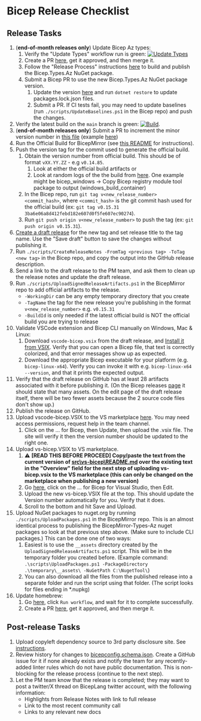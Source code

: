 # Bicep Release Checklist

## Release Tasks
1. (**end-of-month releases only**) Update Bicep Az types:
    1. Verify the "Update Types" workflow run is green: [![Update Types](https://github.com/Azure/bicep-types-az/actions/workflows/update-types.yml/badge.svg)](https://github.com/Azure/bicep-types-az/actions/workflows/update-types.yml)
    1. Create a PR [here](https://github.com/Azure/bicep-types-az/compare/main...autogenerate), get it approved, and then merge it.
    1. Follow the "Release Process" instructions [here](https://msazure.visualstudio.com/One/_git/BicepMirror-Types-Az) to build and publish the Bicep.Types.Az NuGet package.
    1. Submit a Bicep PR to use the new Bicep.Types.Az NuGet package version.
        1. Update the version [here](https://github.com/Azure/bicep/blob/main/src/Bicep.Core/Bicep.Core.csproj) and run `dotnet restore` to update packages.lock.json files.
        1. Submit a PR. If CI tests fail, you may need to update baselines (run `./scripts/UpdateBaselines.ps1` in the Bicep repo) and push the changes.
1. Verify the latest build on the `main` branch is green: [![Build](https://github.com/Azure/bicep/actions/workflows/build.yml/badge.svg?branch=main)](https://github.com/Azure/bicep/actions/workflows/build.yml?query=branch%3Amain).
1. (**end-of-month releases only**) Submit a PR to increment the minor version number in [this file](https://github.com/Azure/bicep/blob/main/version.json) (example [here](https://github.com/Azure/bicep/pull/9698))
1. Run the Official Build for BicepMirror (see [this README](https://msazure.visualstudio.com/One/_git/BicepMirror) for instructions).
1. Push the version tag for the commit used to generate the official build.
    1. Obtain the version number from official build. This should be of format `vXX.YY.ZZ` - e.g `v0.14.85`.
        1. Look at either the official build artifacts or
        2. Look at random logs of the the build from [here](https://msazure.visualstudio.com/One/_build?definitionId=182734&_a=summary). One example might be bicep_windows -> Copy Bicep registry module tool package to output (windows_build_container)
    1. In the Bicep repo, run `git tag v<new_release_number> <commit_hash>`, where `<commit_hash>` is the git commit hash used for the official build (ex: `git tag v0.15.31 3ba6e06a8d412febd182e607d0f5fe607ec90274`).
    1. Run `git push origin v<new_release_number>` to push the tag (ex: `git push origin v0.15.31`).
1. [Create a draft release](https://github.com/Azure/bicep/releases/new) for the new tag and set release title to the tag name. Use the "Save draft" button to save the changes without publishing it.
1. Run `./scripts/CreateReleaseNotes -FromTag <previous tag> -ToTag <new tag>` in the Bicep repo, and copy the output into the GitHub release description.
1. Send a link to the draft release to the PM team, and ask them to clean up the release notes and update the draft release.
1. Run `./scripts/UploadSignedReleaseArtifacts.ps1` in the BicepMirror repo to add official artifacts to the release.
    - `-WorkingDir` can be any empty temporary directory that you create
    - `-TagName` the tag for the new release you're publishing in the format `v<new_release_number>` e.g. `v0.15.31`
    - `-BuildId` is only needed if the latest official build is NOT the official build you are trying to release
1. Validate VSCode extension and Bicep CLI manually on Windows, Mac & Linux:
    1. Download `vscode-bicep.vsix` from the draft release, and [Install it from VSIX](https://code.visualstudio.com/docs/editor/extension-marketplace#_install-from-a-vsix). Verify that you can open a Bicep file, that text is correctly colorized, and that error messages show up as expected.
    1. Download the appropriate Bicep executable for your platform (e.g. `bicep-linux-x64`). Verify you can invoke it with e.g. `bicep-linux-x64 --version`, and that it prints the expected output.
1. Verify that the draft release on GitHub has at least 28 artifacts associated with it before publishing it. (On the Bicep releases [page](https://github.com/Azure/bicep/releases) it should state that many assets. On the edit page of the draft release itself, there will be two fewer assets because the 2 source code files don't show up.)
1. Publish the release on GitHub.
1. Upload vscode-bicep.VSIX to the VS marketplace [here](https://marketplace.visualstudio.com/manage). You may need access permissions, request help in the team channel.
    1. Click on the ... for Bicep, then Update, then upload the .vsix file. The site will verify it then the version number should be updated to the right one.
1. Upload vs-bicep.VSIX to VS marketplace.
    1. ⚠️ **[READ THIS BEFORE PROCEED] Copy/paste the text from the current version of [src\vs-bicep\README.md](https://github.com/Azure/bicep/blob/main/src/vs-bicep/README.md) over the existing text in the "Overview" field for the next step of uploading vs-bicep.vsix to the VS marketplace (this can only be changed on the marketplace when publishing a new version)**
    1. Go [here](https://marketplace.visualstudio.com/manage), click on the ... for Bicep for Visual Studio, then Edit.
    1. Upload the new vs-bicep.VSIX file at the top. This should update the Version number automatically for you. Verify that it does.
    1. Scroll to the bottom and hit Save and Upload.
1. Upload NuGet packages to nuget.org by running `./scripts/UploadPackages.ps1` in the BicepMirror repo. This is an almost identical process to publishing the BicepMirror-Types-Az nuget packages so look at that previous step above. (Make sure to include CLI packages.) This can be done one of two ways:
    1. Easiest is to use the `__assets` directory created by the `UploadSignedReleaseArtifacts.ps1` script. This will be in the temporary folder you created before. (Example command: `.\scripts\UploadPackages.ps1 -PackageDirectory .\temporary\__assets\ -NuGetPath C:\NugetTool\`)
    2. You can also download all the files from the published release into a separate folder and run the script using that folder. (The script looks for files ending in *.nupkg)
1. Update homebrew:
    1. Go [here](https://github.com/Azure/homebrew-bicep/actions/workflows/update-homebrew.yml), click `Run workflow`, and wait for it to complete successfully.
    1. Create a PR [here](https://github.com/Azure/homebrew-bicep/compare/main...update-homebrew), get it approved, and then merge it.

## Post-release Tasks
1. Upload copyleft dependency source to 3rd party disclosure site. See [instructions](https://msazure.visualstudio.com/One/_wiki/wikis/Azure%20Deployments%20Team%20Wiki/369910/Bicep-release-step-Upload-copyleft-source-to-3rd-party-disclosure-site).
1. Review history for changes to [bicepconfig.schema.json](https://github.com/Azure/bicep/commits/main/src/vscode-bicep/schemas/bicepconfig.schema.json). Create a GitHub issue for it if none already exists and notify the team for any recently-added linter rules which do not have public documentation. This is non-blocking for the release process (continue to the next step).
1. Let the PM team know that the release is completed; they may want to post a twitter/X thread on BicepLang twitter account, with the following information:
    * Highlights from Release Notes with link to full release
    * Link to the most recent community call
    * Links to any relevant new docs
